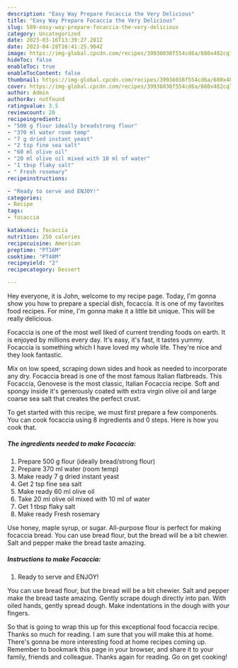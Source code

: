 ```yaml
---
description: "Easy Way Prepare Focaccia the Very Delicious"
title: "Easy Way Prepare Focaccia the Very Delicious"
slug: 589-easy-way-prepare-focaccia-the-very-delicious
category: Uncategorized
date: 2023-03-16T13:39:27.281Z
date: 2023-04-28T16:41:25.904Z
image: https://img-global.cpcdn.com/recipes/39936038f554cd6a/680x482cq70/focaccia-recipe-main-photo.jpg
hideToc: false
enableToc: true
enableTocContent: false
thumbnail: https://img-global.cpcdn.com/recipes/39936038f554cd6a/680x482cq70/focaccia-recipe-main-photo.jpg
cover: https://img-global.cpcdn.com/recipes/39936038f554cd6a/680x482cq70/focaccia-recipe-main-photo.jpg
author: Admin
authorAv: notfound
ratingvalue: 3.5
reviewcount: 20
recipeingredient:
- "500 g flour ideally breadstrong flour"
- "370 ml water room temp"
- "7 g dried instant yeast"
- "2 tsp fine sea salt"
- "60 ml olive oil"
- "20 ml olive oil mixed with 10 ml of water"
- "1 tbsp flaky salt"
- " Fresh rosemary"
recipeinstructions:

- "Ready to serve and ENJOY!"
categories:
- Recipe
tags:
- focaccia

katakunci: focaccia 
nutrition: 250 calories
recipecuisine: American
preptime: "PT16M"
cooktime: "PT48M"
recipeyield: "2"
recipecategory: Dessert

---
```



Hey everyone, it is John, welcome to my recipe page. Today, I'm gonna show you how to prepare a special dish, focaccia. It is one of my favorites food recipes. For mine, I'm gonna make it a little bit unique. This will be really delicious.

Focaccia is one of the most well liked of current trending foods on earth. It is enjoyed by millions every day. It's easy, it's fast, it tastes yummy. Focaccia is something which I have loved my whole life. They're nice and they look fantastic.

Mix on low speed, scraping down sides and hook as needed to incorporate any dry. Focaccia bread is one of the most famous Italian flatbreads. This Focaccia, Genovese is the most classic, Italian Focaccia recipe. Soft and spongy inside it&#39;s generously coated with extra virgin olive oil and large coarse sea salt that creates the perfect crust.


To get started with this recipe, we must first prepare a few components. You can cook focaccia using 8 ingredients and 0 steps. Here is how you cook that.

<!--inarticleads1-->

##### The ingredients needed to make Focaccia:

1. Prepare 500 g flour (ideally bread/strong flour)
1. Prepare 370 ml water (room temp)
1. Make ready 7 g dried instant yeast
1. Get 2 tsp fine sea salt
1. Make ready 60 ml olive oil
1. Take 20 ml olive oil mixed with 10 ml of water
1. Get 1 tbsp flaky salt
1. Make ready  Fresh rosemary


Use honey, maple syrup, or sugar. All-purpose flour is perfect for making focaccia bread. You can use bread flour, but the bread will be a bit chewier. Salt and pepper make the bread taste amazing. 

<!--inarticleads2-->

##### Instructions to make Focaccia:


1. Ready to serve and ENJOY!

You can use bread flour, but the bread will be a bit chewier. Salt and pepper make the bread taste amazing. Gently scrape dough directly into pan. With oiled hands, gently spread dough. Make indentations in the dough with your fingers. 

So that is going to wrap this up for this exceptional food focaccia recipe. Thanks so much for reading. I am sure that you will make this at home. There's gonna be more interesting food at home recipes coming up. Remember to bookmark this page in your browser, and share it to your family, friends and colleague. Thanks again for reading. Go on get cooking!
